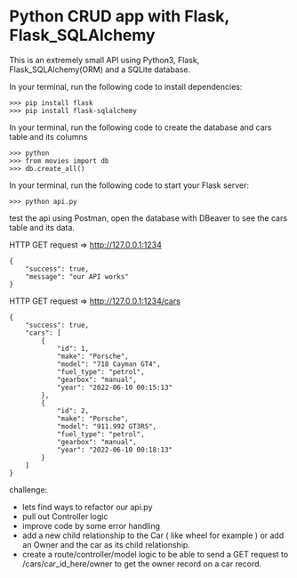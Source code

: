 # Python CRUD app with Flask, Flask_SQLAlchemy

This is an extremely small API using Python3, Flask, Flask_SQLAlchemy(ORM) and a SQLite database.

In your terminal, run the following code to install dependencies:
```
>>> pip install flask
>>> pip install flask-sqlalchemy
```

In your terminal, run the following code to create the database and cars table and its columns
```
>>> python
>>> from movies import db
>>> db.create_all()
```

In your terminal, run the following code to start your Flask server:
```
>>> python api.py
```

test the api using Postman, open the database with DBeaver to see the cars table and its data.

HTTP GET request => http://127.0.0.1:1234
```
{
    "success": true,
    "message": "our API works"
}
```


HTTP GET request => http://127.0.0.1:1234/cars
```
{
    "success": true,
    "cars": [
        {
            "id": 1,
            "make": "Porsche",
            "model": "718 Cayman GT4",
            "fuel_type": "petrol",
            "gearbox": "manual",
            "year": "2022-06-10 00:15:13"
        },
        {
            "id": 2,
            "make": "Porsche",
            "model": "911.992 GT3RS",
            "fuel_type": "petrol",
            "gearbox": "manual",
            "year": "2022-06-10 00:18:13"
        }
    ]
}
```



challenge: 
* lets find ways to refactor our api.py
* pull out Controller logic
* improve code by some error handling
* add a new child relationship to the Car ( like wheel for example ) or add an Owner and the car as its child relationship. 
* create a route/controller/model logic to be able to send a GET request to /cars/car_id_here/owner to get the owner record on a car record.

